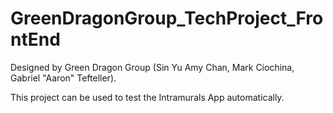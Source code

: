 # GreenDragonGroup_TechProject_FrontEnd
Designed by Green Dragon Group (Sin Yu Amy Chan, Mark Ciochina, Gabriel "Aaron" Tefteller).

This project can be used to test the Intramurals App automatically.
